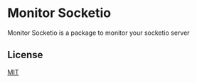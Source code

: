 # Monitor Socketio

Monitor Socketio is a package to monitor your socketio server

## License
[MIT](https://choosealicense.com/licenses/mit/)
